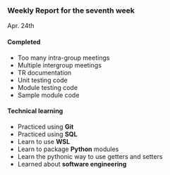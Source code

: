 ### Weekly Report for the seventh week

Apr. 24th

#### Completed
- Too many intra-group meetings
- Multiple intergroup meetings
- TR documentation
- Unit testing code
- Module testing code
- Sample module code

#### Technical learning
- Practiced using **Git**
- Practiced using **SQL**
- Learn to use **WSL**
- Learn to package **Python** modules
- Learn the pythonic way to use getters and setters
- Learned about **software engineering**
